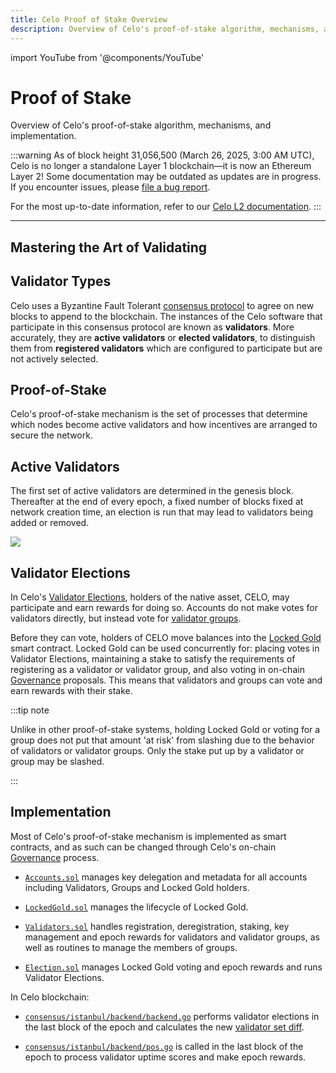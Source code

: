 ```yaml
---
title: Celo Proof of Stake Overview
description: Overview of Celo's proof-of-stake algorithm, mechanisms, and implementation.
---
```


import YouTube from '@components/YouTube'

# Proof of Stake

Overview of Celo's proof-of-stake algorithm, mechanisms, and implementation.

:::warning
As of block height 31,056,500 (March 26, 2025, 3:00 AM UTC), Celo is no longer a standalone Layer 1 blockchain—it is now an Ethereum Layer 2!
Some documentation may be outdated as updates are in progress. If you encounter issues, please [file a bug report](https://github.com/celo-org/docs/issues/new/choose).

For the most up-to-date information, refer to our [Celo L2 documentation](https://docs.celo.org/cel2).
:::

---

## Mastering the Art of Validating

<YouTube videoId="3UIudzzCb8o" />

## Validator Types

Celo uses a Byzantine Fault Tolerant [consensus protocol](/what-is-celo/about-celo-l1/protocol/consensus) to agree on new blocks to append to the blockchain. The instances of the Celo software that participate in this consensus protocol are known as **validators**. More accurately, they are **active validators** or **elected validators**, to distinguish them from **registered validators** which are configured to participate but are not actively selected.

## Proof-of-Stake

Celo's proof-of-stake mechanism is the set of processes that determine which nodes become active validators and how incentives are arranged to secure the network.

## Active Validators

The first set of active validators are determined in the genesis block. Thereafter at the end of every epoch, a fixed number of blocks fixed at network creation time, an election is run that may lead to validators being added or removed.

![](https://storage.googleapis.com/celo-website/docs/concepts.jpg)

## Validator Elections

In Celo's [Validator Elections](/what-is-celo/about-celo-l1/protocol/pos/validator-elections), holders of the native asset, CELO, may participate and earn rewards for doing so. Accounts do not make votes for validators directly, but instead vote for [validator groups](/what-is-celo/about-celo-l1/protocol/pos/validator-groups).

Before they can vote, holders of CELO move balances into the [Locked Gold](/what-is-celo/about-celo-l1/protocol/pos/locked-gold) smart contract. Locked Gold can be used concurrently for: placing votes in Validator Elections, maintaining a stake to satisfy the requirements of registering as a validator or validator group, and also voting in on-chain [Governance](/what-is-celo/using-celo/protocol/governance/overview/) proposals. This means that validators and groups can vote and earn rewards with their stake.

:::tip note

Unlike in other proof-of-stake systems, holding Locked Gold or voting for a group does not put that amount 'at risk' from slashing due to the behavior of validators or validator groups. Only the stake put up by a validator or group may be slashed.

:::

## Implementation

Most of Celo's proof-of-stake mechanism is implemented as smart contracts, and as such can be changed through Celo's on-chain [Governance](/what-is-celo/using-celo/protocol/governance/overview/) process.

- [`Accounts.sol`](https://github.com/celo-org/celo-monorepo/blob/master/packages/protocol/contracts/common/Accounts.sol) manages key delegation and metadata for all accounts including Validators, Groups and Locked Gold holders.

- [`LockedGold.sol`](https://github.com/celo-org/celo-monorepo/blob/master/packages/protocol/contracts/governance/LockedGold.sol) manages the lifecycle of Locked Gold.

- [`Validators.sol`](https://github.com/celo-org/celo-monorepo/blob/master/packages/protocol/contracts/governance/Validators.sol) handles registration, deregistration, staking, key management and epoch rewards for validators and validator groups, as well as routines to manage the members of groups.

- [`Election.sol`](https://github.com/celo-org/celo-monorepo/blob/master/packages/protocol/contracts/governance/Election.sol) manages Locked Gold voting and epoch rewards and runs Validator Elections.

In Celo blockchain:

- [`consensus/istanbul/backend/backend.go`](https://github.com/celo-org/celo-blockchain/blob/master/consensus/istanbul/backend/backend.go) performs validator elections in the last block of the epoch and calculates the new [validator set diff](/what-is-celo/about-celo-l1/protocol/consensus/validator-set-differences).

- [`consensus/istanbul/backend/pos.go`](https://github.com/celo-org/celo-blockchain/blob/master/consensus/istanbul/backend/pos.go) is called in the last block of the epoch to process validator uptime scores and make epoch rewards.
